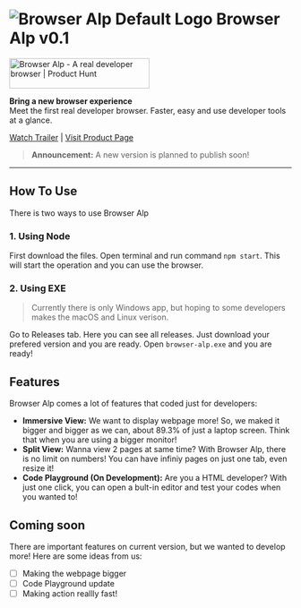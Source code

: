 # ![Browser Alp Default Logo](https://arduinoturkbatu.github.io/browseralp-website/assets/logoFull.png) Browser Alp v0.1

<a href="https://www.producthunt.com/posts/browser-alp?utm_source=badge-featured&utm_medium=badge&utm_souce=badge-browser&#0045;alp" target="_blank"><img src="https://api.producthunt.com/widgets/embed-image/v1/featured.svg?post_id=385815&theme=neutral" alt="Browser&#0032;Alp - A&#0032;real&#0032;developer&#0032;browser | Product Hunt" style="width: 250px; height: 54px;" width="250" height="54" /></a>

**Bring a new browser experience**<br/>
Meet the first real developer browser. Faster, easy and use developer tools at a glance.

[Watch Trailer](https://github.com/arduinoturkbatu/browseralp-website/raw/main/assets/trailer.mp4)
| 
[Visit Product Page](https://arduinoturkbatu.github.io/browseralp-website)



> **Announcement:** A new version is planned to publish soon!
----

## How To Use
There is two ways to use Browser Alp

### 1. Using Node
First download the files. Open terminal and run command `npm start`. This will start the operation and you can use the browser.

### 2. Using EXE
> Currently there is only Windows app, but hoping to some developers makes the macOS and Linux verison. 

Go to Releases tab. Here you can see all releases. Just download your prefered version and you are ready. Open `browser-alp.exe` and you are ready!

## Features
Browser Alp comes a lot of features that coded just for developers:
- **Immersive View:** We want to display webpage more! So, we maked it bigger and bigger as we can, about 89.3% of just a laptop screen. Think that when you are using a bigger monitor!
- **Split View:** Wanna view 2 pages at same time? With Browser Alp, there is no limit on numbers! You can have infiniy pages on just one tab, even resize it!
- **Code Playground (On Development):** Are you a HTML developer? With just one click, you can open a bult-in editor and test your codes when you wanted to!

## Coming soon
There are important features on current version, but we wanted to develop more! Here are some ideas from us:
- [ ] Making the webpage bigger
- [ ] Code Playground update
- [ ] Making action reallly fast!
